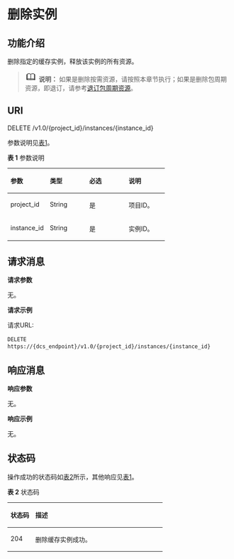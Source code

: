 # 删除实例<a name="dcs-api-0312008"></a>

## 功能介绍<a name="section17272736165320"></a>

删除指定的缓存实例，释放该实例的所有资源。

>![](public_sys-resources/icon-note.gif) **说明：** 
>如果是删除按需资源，请按照本章节执行；如果是删除包周期资源，即退订，请参考[退订包周期资源](https://support.huaweicloud.com/api-oce/zh-cn_topic_0082522030.html#section2)。

## **URI**<a name="section2310177194512"></a>

DELETE /v1.0/\{project\_id\}/instances/\{instance\_id\}

参数说明见[表1](#table4154121820350)。

**表 1**  参数说明

<a name="table4154121820350"></a>
<table><thead align="left"><tr id="row17153191817358"><th class="cellrowborder" valign="top" width="25%" id="mcps1.2.5.1.1"><p id="p993885712414"><a name="p993885712414"></a><a name="p993885712414"></a>参数</p>
</th>
<th class="cellrowborder" valign="top" width="25%" id="mcps1.2.5.1.2"><p id="p215314189354"><a name="p215314189354"></a><a name="p215314189354"></a>类型</p>
</th>
<th class="cellrowborder" valign="top" width="25%" id="mcps1.2.5.1.3"><p id="p1715320185352"><a name="p1715320185352"></a><a name="p1715320185352"></a>必选</p>
</th>
<th class="cellrowborder" valign="top" width="25%" id="mcps1.2.5.1.4"><p id="p215351873519"><a name="p215351873519"></a><a name="p215351873519"></a>说明</p>
</th>
</tr>
</thead>
<tbody><tr id="row61531718163510"><td class="cellrowborder" valign="top" width="25%" headers="mcps1.2.5.1.1 "><p id="p51531218183514"><a name="p51531218183514"></a><a name="p51531218183514"></a>project_id</p>
</td>
<td class="cellrowborder" valign="top" width="25%" headers="mcps1.2.5.1.2 "><p id="p115311813514"><a name="p115311813514"></a><a name="p115311813514"></a>String</p>
</td>
<td class="cellrowborder" valign="top" width="25%" headers="mcps1.2.5.1.3 "><p id="p815391853510"><a name="p815391853510"></a><a name="p815391853510"></a>是</p>
</td>
<td class="cellrowborder" valign="top" width="25%" headers="mcps1.2.5.1.4 "><p id="p1153818143518"><a name="p1153818143518"></a><a name="p1153818143518"></a>项目ID。</p>
</td>
</tr>
<tr id="row111541118183517"><td class="cellrowborder" valign="top" width="25%" headers="mcps1.2.5.1.1 "><p id="p161532018113520"><a name="p161532018113520"></a><a name="p161532018113520"></a>instance_id</p>
</td>
<td class="cellrowborder" valign="top" width="25%" headers="mcps1.2.5.1.2 "><p id="p015314181351"><a name="p015314181351"></a><a name="p015314181351"></a>String</p>
</td>
<td class="cellrowborder" valign="top" width="25%" headers="mcps1.2.5.1.3 "><p id="p11153318123518"><a name="p11153318123518"></a><a name="p11153318123518"></a>是</p>
</td>
<td class="cellrowborder" valign="top" width="25%" headers="mcps1.2.5.1.4 "><p id="p41533186358"><a name="p41533186358"></a><a name="p41533186358"></a>实例ID。</p>
</td>
</tr>
</tbody>
</table>

## **请求消息**<a name="section41195764519"></a>

**请求参数**

无。

**请求示例**

请求URL:

```
DELETE https://{dcs_endpoint}/v1.0/{project_id}/instances/{instance_id}
```

## **响应消息**<a name="section11426254461"></a>

**响应参数**

无。

**响应示例**

无。

## **状态码**<a name="section5301161961211"></a>

操作成功的状态码如[表2](#table8301101911215)所示，其他响应见[表1](状态码.md#table5210141351517)。

**表 2**  状态码

<a name="table8301101911215"></a>
<table><thead align="left"><tr id="row11302101915124"><th class="cellrowborder" valign="top" width="15.98%" id="mcps1.2.3.1.1"><p id="p73021519101210"><a name="p73021519101210"></a><a name="p73021519101210"></a>状态码</p>
</th>
<th class="cellrowborder" valign="top" width="84.02%" id="mcps1.2.3.1.2"><p id="p830281981219"><a name="p830281981219"></a><a name="p830281981219"></a>描述</p>
</th>
</tr>
</thead>
<tbody><tr id="row16302121941211"><td class="cellrowborder" valign="top" width="15.98%" headers="mcps1.2.3.1.1 "><p id="p63027192128"><a name="p63027192128"></a><a name="p63027192128"></a>204</p>
</td>
<td class="cellrowborder" valign="top" width="84.02%" headers="mcps1.2.3.1.2 "><p id="p1302171916124"><a name="p1302171916124"></a><a name="p1302171916124"></a>删除缓存实例成功。</p>
</td>
</tr>
</tbody>
</table>

